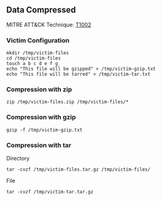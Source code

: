 ## Data Compressed

MITRE ATT&CK Technique: [T1002](https://attack.mitre.org/wiki/Technique/T1002)

### Victim Configuration

    mkdir /tmp/victim-files
    cd /tmp/victim-files
    touch a b c d e f g
    echo "This file will be gzipped" > /tmp/victim-gzip.txt
    echo "This file will be tarred" > /tmp/victim-tar.txt

### Compression with zip

    zip /tmp/victim-files.zip /tmp/victim-files/*

### Compression with gzip

    gzip -f /tmp/victim-gzip.txt

### Compression with tar

Directory

    tar -cvzf /tmp/victim-files.tar.gz /tmp/victim-files/

File

    tar -cvzf /tmp/victim-tar.tar.gz

